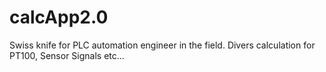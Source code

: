 # calcApp2.0
Swiss knife for PLC automation engineer in the field. Divers calculation for PT100, Sensor Signals etc...
